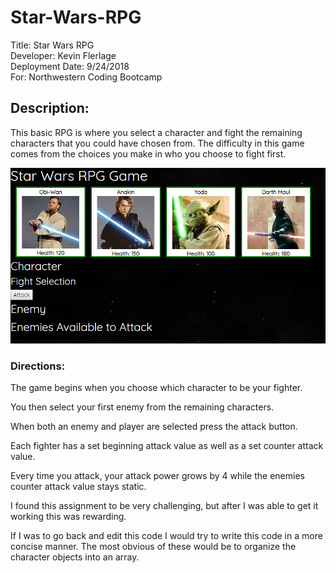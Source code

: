 # Star-Wars-RPG

Title: Star Wars RPG  
Developer: Kevin Flerlage  
Deployment Date: 9/24/2018  
For: Northwestern Coding Bootcamp  

## **Description:**

This basic RPG is where you select a character and fight the remaining characters that you could have chosen from. The difficulty in this game comes from the choices you make in who you choose to fight first.



![Character Select Image](/assets/images/readme/Beginning.png)

### **Directions:**
The game begins when you choose which character to be your fighter.

You then select your first enemy from the remaining characters.

When both an enemy and player are selected press the attack button.

Each fighter has a set beginning attack value as well as a set counter attack value.

Every time you attack, your attack power grows by 4 while the enemies counter attack value stays static.

I found this assignment to be very challenging, but after I was able to get it working this was rewarding. 

If I was to go back and edit this code I would try to write this code in a more concise manner. The most obvious of these would be to organize the character objects into an array.